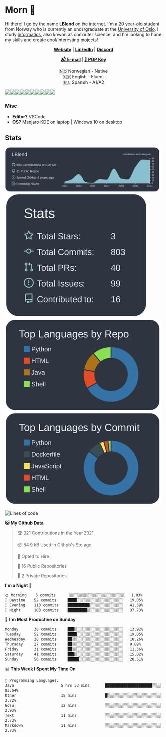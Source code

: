 # Morn 👋

Hi there! I go by the name **LBlend** on the internet. I'm a 20 year-old student from Norway who is currently an undergraduate at the [University of Oslo](https://www.uio.no/english/). I study [informatics](https://en.wikipedia.org/wiki/Informatics#Cultural_gap:~:text=European%20informatics%20is%20widely%20understood%20computer,computing%20jobs%20in%20bussiness%20and%20industry), also knwon as computer science, and I'm looking to hone my skills and create cool/interesting projects!

<p align="center">
  <strong><a href="https://lblend.moe">Website</a></strong> |
  <strong><a href="https://www.linkedin.com/in/leander-west-furumo/">LinkedIn</a></strong> |
  <strong><a href="https://discord.com/users/170506717140877312">Discord</a></strong> 
</p>

<p align="center">
  <strong><a href="mailto:lblend@protonmail.com">📬 E-mail</a></strong> |
  <strong><a href="https://gist.github.com/LBlend/01074be02600b957f5e4e3b4389b27d9">🔑 PGP Key</a></strong>
</p>

<p align="center">
  🇳🇴 Norwegian - Native
  <br>
  🇬🇧 English - Fluent
  <br>
  🇪🇸 Spanish - A1/A2
</p>

<a href="https://www.python.org/"><img src="https://img.shields.io/badge/python%20-%2314354C.svg?&style=for-the-badge&logo=python&logoColor=white"/></a><a href="https://www.java.com/en/"><img src="https://img.shields.io/badge/java-%23ED8B00.svg?&style=for-the-badge&logo=java&logoColor=white"/></a><a href="https://en.wikipedia.org/wiki/HTML5"><img src="https://img.shields.io/badge/html5%20-%23E34F26.svg?&style=for-the-badge&logo=html5&logoColor=white"/></a><a href="https://en.wikipedia.org/wiki/Cascading_Style_Sheets"><img src="https://img.shields.io/badge/css3%20-%231572B6.svg?&style=for-the-badge&logo=css3&logoColor=white"/></a><a href=""><img src="https://img.shields.io/badge/javascript%20-%23323330.svg?&style=for-the-badge&logo=javascript&logoColor=%23F7DF1E"/></a><a href="https://www.mongodb.com/"><img src ="https://img.shields.io/badge/MongoDB-%234ea94b.svg?&style=for-the-badge&logo=mongodb&logoColor=white"/></a><a href=""><img src="https://img.shields.io/badge/-GraphQL-E10098?style=for-the-badge&logo=graphql"/></a><a href="https://git-scm.com/"><img src="https://img.shields.io/badge/git%20-%23F05033.svg?&style=for-the-badge&logo=git&logoColor=white"/></a><a href="https://www.nginx.com/"><img src="https://img.shields.io/badge/nginx%20-%23009639.svg?&style=for-the-badge&logo=nginx&logoColor=white"/></a><a href="https://www.docker.com/"><img src="https://img.shields.io/badge/docker%20-%230db7ed.svg?&style=for-the-badge&logo=docker&logoColor=white"/></a>


### Misc

* **Editor?** VSCode
* **OS?** Manjaro KDE on laptop | Windows 10 on desktop


## Stats

[![](https://raw.githubusercontent.com/LBlend/LBlend/master/profile-summary-card-output/nord_dark/0-profile-details.svg)](https://github.com/LBlend)[![](https://raw.githubusercontent.com/LBlend/LBlend/master/profile-summary-card-output/nord_dark/3-stats.svg)](https://github.com/LBlend)[![](https://raw.githubusercontent.com/LBlend/LBlend/master/profile-summary-card-output/nord_dark/1-repos-per-language.svg)](https://github.com/LBlend)[![](https://raw.githubusercontent.com/LBlend/LBlend/master/profile-summary-card-output/nord_dark/2-most-commit-language.svg)](https://github.com/LBlend)


<!--START_SECTION:waka-->
![Lines of code](https://img.shields.io/badge/From%20Hello%20World%20I%27ve%20Written-10306%20lines%20of%20code-blue)

**🐱 My Github Data** 

> 🏆 321 Contributions in the Year 2021
 > 
> 📦 54.9 kB Used in Github's Storage 
 > 
> 💼 Opted to Hire
 > 
> 📜 16 Public Repositories 
 > 
> 🔑 2 Private Repositories  
 > 
**I'm a Night 🦉** 

```text
🌞 Morning    5 commits      ░░░░░░░░░░░░░░░░░░░░░░░░░   1.83% 
🌆 Daytime    52 commits     ████░░░░░░░░░░░░░░░░░░░░░   19.05% 
🌃 Evening    113 commits    ██████████░░░░░░░░░░░░░░░   41.39% 
🌙 Night      103 commits    █████████░░░░░░░░░░░░░░░░   37.73%

```
📅 **I'm Most Productive on Sunday** 

```text
Monday       38 commits     ███░░░░░░░░░░░░░░░░░░░░░░   13.92% 
Tuesday      52 commits     ████░░░░░░░░░░░░░░░░░░░░░   19.05% 
Wednesday    28 commits     ██░░░░░░░░░░░░░░░░░░░░░░░   10.26% 
Thursday     27 commits     ██░░░░░░░░░░░░░░░░░░░░░░░   9.89% 
Friday       31 commits     ██░░░░░░░░░░░░░░░░░░░░░░░   11.36% 
Saturday     41 commits     ███░░░░░░░░░░░░░░░░░░░░░░   15.02% 
Sunday       56 commits     █████░░░░░░░░░░░░░░░░░░░░   20.51%

```


📊 **This Week I Spent My Time On** 

```text
💬 Programming Languages: 
Java                     5 hrs 53 mins       █████████████████████░░░░   83.64% 
Other                    15 mins             █░░░░░░░░░░░░░░░░░░░░░░░░   3.72% 
Gosu                     12 mins             ░░░░░░░░░░░░░░░░░░░░░░░░░   2.93% 
Text                     11 mins             ░░░░░░░░░░░░░░░░░░░░░░░░░   2.73% 
Markdown                 11 mins             ░░░░░░░░░░░░░░░░░░░░░░░░░   2.73%

```


<!--END_SECTION:waka-->
